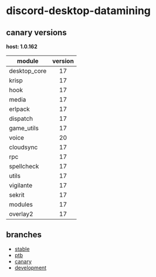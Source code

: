 # discord-desktop-datamining

## canary versions

**host: 1.0.162**

| module | version |
| ------ | :-----: |
| desktop_core | 17 |
| krisp | 17 |
| hook | 17 |
| media | 17 |
| erlpack | 17 |
| dispatch | 17 |
| game_utils | 17 |
| voice | 20 |
| cloudsync | 17 |
| rpc | 17 |
| spellcheck | 17 |
| utils | 17 |
| vigilante | 17 |
| sekrit | 17 |
| modules | 17 |
| overlay2 | 17 |

## branches

- [stable](https://github.com/OpenAsar/discord-desktop-datamining/tree/stable)
- [ptb](https://github.com/OpenAsar/discord-desktop-datamining/tree/ptb)
- [canary](https://github.com/OpenAsar/discord-desktop-datamining/tree/canary)
- [development](https://github.com/OpenAsar/discord-desktop-datamining/tree/development)